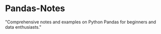 # Pandas-Notes
"Comprehensive notes and examples on Python Pandas for beginners and data enthusiasts."
